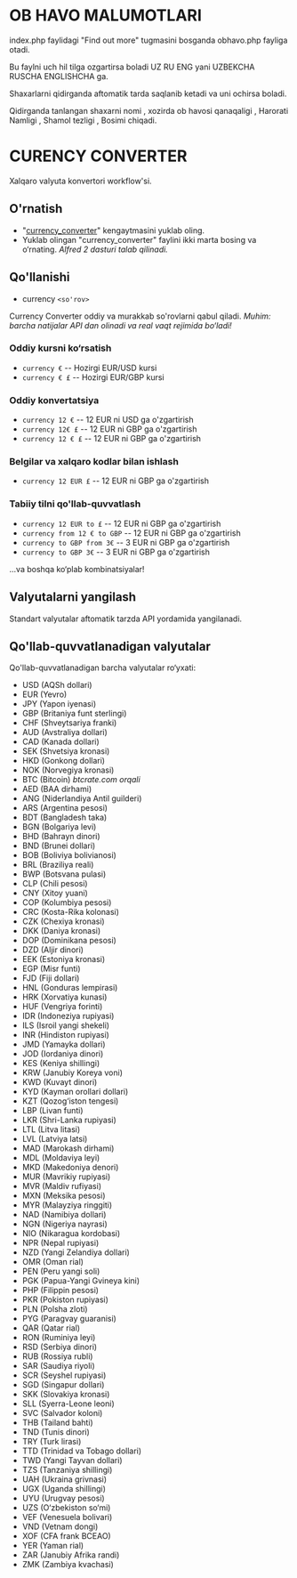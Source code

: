 OB HAVO MALUMOTLARI
============

index.php faylidagi "Find out more" tugmasini bosganda obhavo.php
fayliga otadi.

Bu faylni uch hil tilga ozgartirsa boladi UZ RU ENG yani
UZBEKCHA RUSCHA ENGLISHCHA ga.

Shaxarlarni qidirganda aftomatik tarda saqlanib ketadi va uni ochirsa boladi.

Qidirganda tanlangan shaxarni nomi , xozirda ob havosi qanaqaligi , Harorati
Namligi , Shamol tezligi , Bosimi chiqadi.





CURENCY CONVERTER
============

Xalqaro valyuta konvertori workflow'si.


O'rnatish
----------------

- "[currency_converter](https://github.com/Javohir4401/currency_converter.git)" kengaytmasini yuklab oling.
- Yuklab olingan "currency_converter" faylini ikki marta bosing va o‘rnating.
*Alfred 2 dasturi talab qilinadi.*

Qo'llanishi
----------------

- currency `<so'rov>`

Currency Converter oddiy va murakkab so'rovlarni qabul qiladi.
*Muhim: barcha natijalar API dan olinadi va real vaqt rejimida bo‘ladi!*

### Oddiy kursni ko‘rsatish
 * `currency €` -- Hozirgi EUR/USD kursi
 * `currency € £` -- Hozirgi EUR/GBP kursi

### Oddiy konvertatsiya
 * `currency 12 €` -- 12 EUR ni USD ga o'zgartirish
 * `currency 12€ £` -- 12 EUR ni GBP ga o'zgartirish
 * `currency 12 € £` -- 12 EUR ni GBP ga o'zgartirish

### Belgilar va xalqaro kodlar bilan ishlash
 * `currency 12 EUR £` -- 12 EUR ni GBP ga o'zgartirish

### Tabiiy tilni qo'llab-quvvatlash
  * `currency 12 EUR to £` -- 12 EUR ni GBP ga o'zgartirish
  * `currency from 12 € to GBP` -- 12 EUR ni GBP ga o'zgartirish
  * `currency to GBP from 3€` -- 3 EUR ni GBP ga o'zgartirish
  * `currency to GBP 3€` -- 3 EUR ni GBP ga o'zgartirish

...va boshqa ko‘plab kombinatsiyalar!

Valyutalarni yangilash
----------------

Standart valyutalar aftomatik tarzda API yordamida yangilanadi.


Qo'llab-quvvatlanadigan valyutalar
----------------

Qo'llab-quvvatlanadigan barcha valyutalar ro‘yxati:
- USD (AQSh dollari)
- EUR (Yevro)
- JPY (Yapon iyenasi)
- GBP (Britaniya funt sterlingi)
- CHF (Shveytsariya franki)
- AUD (Avstraliya dollari)
- CAD (Kanada dollari)
- SEK (Shvetsiya kronasi)
- HKD (Gonkong dollari)
- NOK (Norvegiya kronasi)
- BTC (Bitcoin) *btcrate.com orqali*
- AED (BAA dirhami)
- ANG (Niderlandiya Antil guilderi)
- ARS (Argentina pesosi)
- BDT (Bangladesh taka)
- BGN (Bolgariya levi)
- BHD (Bahrayn dinori)
- BND (Brunei dollari)
- BOB (Boliviya bolivianosi)
- BRL (Braziliya reali)
- BWP (Botsvana pulasi)
- CLP (Chili pesosi)
- CNY (Xitoy yuani)
- COP (Kolumbiya pesosi)
- CRC (Kosta-Rika kolonasi)
- CZK (Chexiya kronasi)
- DKK (Daniya kronasi)
- DOP (Dominikana pesosi)
- DZD (Aljir dinori)
- EEK (Estoniya kronasi)
- EGP (Misr funti)
- FJD (Fiji dollari)
- HNL (Gonduras lempirasi)
- HRK (Xorvatiya kunasi)
- HUF (Vengriya forinti)
- IDR (Indoneziya rupiyasi)
- ILS (Isroil yangi shekeli)
- INR (Hindiston rupiyasi)
- JMD (Yamayka dollari)
- JOD (Iordaniya dinori)
- KES (Keniya shillingi)
- KRW (Janubiy Koreya voni)
- KWD (Kuvayt dinori)
- KYD (Kayman orollari dollari)
- KZT (Qozog‘iston tengesi)
- LBP (Livan funti)
- LKR (Shri-Lanka rupiyasi)
- LTL (Litva litasi)
- LVL (Latviya latsi)
- MAD (Marokash dirhami)
- MDL (Moldaviya leyi)
- MKD (Makedoniya denori)
- MUR (Mavrikiy rupiyasi)
- MVR (Maldiv rufiyasi)
- MXN (Meksika pesosi)
- MYR (Malayziya ringgiti)
- NAD (Namibiya dollari)
- NGN (Nigeriya nayrasi)
- NIO (Nikaragua kordobasi)
- NPR (Nepal rupiyasi)
- NZD (Yangi Zelandiya dollari)
- OMR (Oman rial)
- PEN (Peru yangi soli)
- PGK (Papua-Yangi Gvineya kini)
- PHP (Filippin pesosi)
- PKR (Pokiston rupiyasi)
- PLN (Polsha zloti)
- PYG (Paragvay guaranisi)
- QAR (Qatar rial)
- RON (Ruminiya leyi)
- RSD (Serbiya dinori)
- RUB (Rossiya rubli)
- SAR (Saudiya riyoli)
- SCR (Seyshel rupiyasi)
- SGD (Singapur dollari)
- SKK (Slovakiya kronasi)
- SLL (Syerra-Leone leoni)
- SVC (Salvador koloni)
- THB (Tailand bahti)
- TND (Tunis dinori)
- TRY (Turk lirasi)
- TTD (Trinidad va Tobago dollari)
- TWD (Yangi Tayvan dollari)
- TZS (Tanzaniya shillingi)
- UAH (Ukraina grivnasi)
- UGX (Uganda shillingi)
- UYU (Urugvay pesosi)
- UZS (O‘zbekiston so‘mi)
- VEF (Venesuela bolivari)
- VND (Vetnam dongi)
- XOF (CFA frank BCEAO)
- YER (Yaman rial)
- ZAR (Janubiy Afrika randi)
- ZMK (Zambiya kvachasi)
